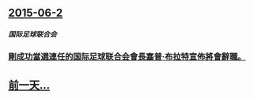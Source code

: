 ## [2015-06-2](/zh/news/2015/06/2/index.md)

##### 国际足球联合会
### [剛成功當選連任的国际足球联合会會長塞普·布拉特宣佈將會辭職。 ](/zh/news/2015/06/2/剛成功當選連任的国际足球联合会會長塞普-布拉特宣佈將會辭職.md)
## [前一天...](/zh/news/2015/06/1/index.md)

